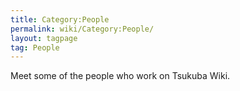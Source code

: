 ```yaml
---
title: Category:People
permalink: wiki/Category:People/
layout: tagpage
tag: People
---
```


Meet some of the people who work on Tsukuba Wiki.
